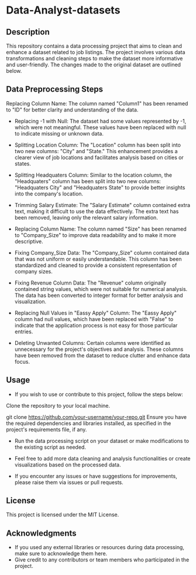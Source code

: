 # Data-Analyst-datasets

## Description
This repository contains a data processing project that aims to clean and enhance a dataset related to job listings. The project involves various data transformations and cleaning steps to make the dataset more informative and user-friendly. The changes made to the original dataset are outlined below.

## Data Preprocessing Steps
Replacing Column Name: The column named "Column1" has been renamed to "ID" for better clarity and understanding of the data.

* Replacing -1 with Null: The dataset had some values represented by -1, which were not meaningful. These values have been replaced with null to indicate missing or unknown data.

* Splitting Location Column: The "Location" column has been split into two new columns: "City" and "State." This enhancement provides a clearer view of job locations and facilitates analysis based on cities or states.

* Splitting Headquaters Column: Similar to the location column, the "Headquaters" column has been split into two new columns: "Headquaters City" and "Headquaters State" to provide better insights into the company's location.

* Trimming Salary Estimate: The "Salary Estimate" column contained extra text, making it difficult to use the data effectively. The extra text has been removed, leaving only the relevant salary information.

* Replacing Column Name: The column named "Size" has been renamed to "Company_Size" to improve data readability and to make it more descriptive.

* Fixing Company_Size Data: The "Company_Size" column contained data that was not uniform or easily understandable. This column has been standardized and cleaned to provide a consistent representation of company sizes.

* Fixing Revenue Column Data: The "Revenue" column originally contained string values, which were not suitable for numerical analysis. The data has been converted to integer format for better analysis and visualization.

* Replacing Null Values in "Eassy Apply" Column: The "Eassy Apply" column had null values, which have been replaced with "False" to indicate that the application process is not easy for those particular entries.

* Deleting Unwanted Columns: Certain columns were identified as unnecessary for the project's objectives and analysis. These columns have been removed from the dataset to reduce clutter and enhance data focus.

## Usage
* If you wish to use or contribute to this project, follow the steps below:

Clone the repository to your local machine.

  git clone https://github.com/your-username/your-repo.git
Ensure you have the required dependencies and libraries installed, as specified in the project's requirements file, if any.

* Run the data processing script on your dataset or make modifications to the existing script as needed.

* Feel free to add more data cleaning and analysis functionalities or create visualizations based on the processed data.

* If you encounter any issues or have suggestions for improvements, please raise them via issues or pull requests.

## License
This project is licensed under the MIT License.

## Acknowledgments
* If you used any external libraries or resources during data processing, make sure to acknowledge them here.
* Give credit to any contributors or team members who participated in the project.





